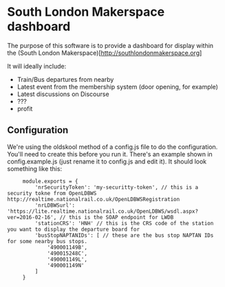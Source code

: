 # South London Makerspace dashboard
The purpose of this software is to provide a dashboard for display within the (South London Makerspace)[http://southlondonmakerspace.org]

It will ideally include:
 * Train/Bus departures from nearby
 * Latest event from the membership system (door opening, for example)
 * Latest discussions on Discourse
 * ???
 * profit

## Configuration
We're using the oldskool method of a config.js file to do the configuration. You'll need to create this before you run it. There's an example shown in config.example.js (just rename it to config.js and edit it).  It should look something like this:

         module.exports = {
             'nrSecurityToken': 'my-securitty-token', // this is a security tokne from OpenLDBWS http://realtime.nationalrail.co.uk/OpenLDBWSRegistration
             'nrLDBWSurl': 'https://lite.realtime.nationalrail.co.uk/OpenLDBWS/wsdl.aspx?ver=2016-02-16', // this is the SOAP endpoint for LWDB
             'stationCRS': 'HNH' // this is the CRS code of the station you want to display the departure board for
             'busStopNAPTANIDs': [ // these are the bus stop NAPTAN IDs for some nearby bus stops.
                 '490001149B',
                 '490015248C',
                 '490001149L',
                 '490001149N'
             ]
         }
